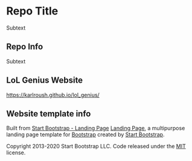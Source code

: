 # Repo Title
Subtext

## Repo Info
Subtext

## LoL Genius Website
https://karlroush.github.io/lol_genius/

## Website template info
Built from [Start Bootstrap - Landing Page](https://startbootstrap.com/theme/landing-page/)
[Landing Page](https://startbootstrap.com/theme/landing-page/), a multipurpose landing page template for [Bootstrap](https://getbootstrap.com/) created by [Start Bootstrap](https://startbootstrap.com/).

Copyright 2013-2020 Start Bootstrap LLC. Code released under the [MIT](https://github.com/StartBootstrap/startbootstrap-landing-page/blob/gh-pages/LICENSE) license.